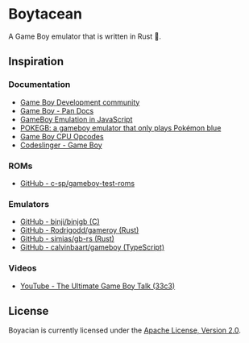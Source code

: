 # Boytacean

A Game Boy emulator that is written in Rust 🦀.

## Inspiration

### Documentation

* [Game Boy Development community](https://gbdev.io/)
* [Game Boy - Pan Docs](https://gbdev.io/pandocs)
* [GameBoy Emulation in JavaScript](http://imrannazar.com/GameBoy-Emulation-in-JavaScript:-The-CPU)
* [POKEGB: a gameboy emulator that only plays Pokémon blue](https://binji.github.io/posts/pokegb)
* [Game Boy CPU Opcodes](https://izik1.github.io/gbops)
* [Codeslinger - Game Boy](http://www.codeslinger.co.uk/pages/projects/gameboy.html)

### ROMs

* [GitHub - c-sp/gameboy-test-roms](https://github.com/c-sp/gameboy-test-roms)

### Emulators

* [GitHub - binji/binjgb (C)](https://github.com/binji/binjgb)
* [GitHub - Rodrigodd/gameroy (Rust)](https://github.com/Rodrigodd/gameroy)
* [GitHub - simias/gb-rs (Rust)](https://github.com/simias/gb-rs)
* [GitHub - calvinbaart/gameboy (TypeScript)](https://github.com/calvinbaart/gameboy)

### Videos

* [YouTube - The Ultimate Game Boy Talk (33c3)](https://www.youtube.com/watch?v=HyzD8pNlpwI)

## License

Boyacian is currently licensed under the [Apache License, Version 2.0](http://www.apache.org/licenses/).
